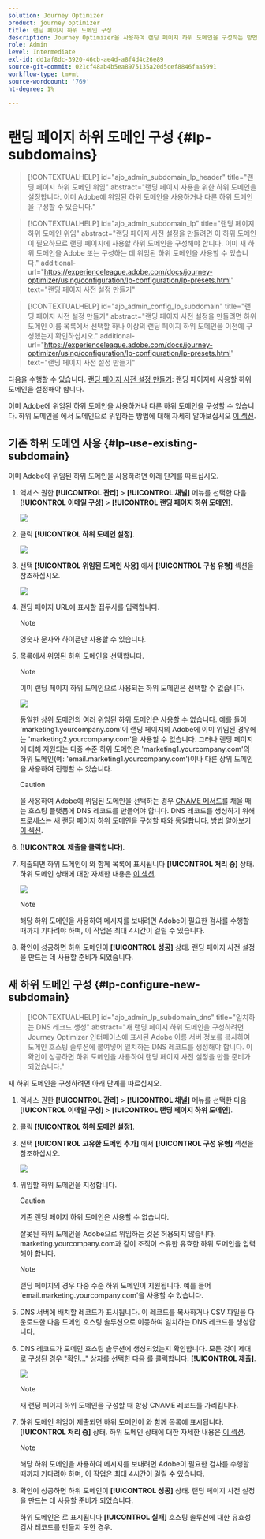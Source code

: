 ```yaml
---
solution: Journey Optimizer
product: journey optimizer
title: 랜딩 페이지 하위 도메인 구성
description: Journey Optimizer을 사용하여 랜딩 페이지 하위 도메인을 구성하는 방법 알아보기
role: Admin
level: Intermediate
exl-id: dd1af8dc-3920-46cb-ae4d-a8f4d4c26e89
source-git-commit: 021cf48ab4b5ea8975135a20d5cef8846faa5991
workflow-type: tm+mt
source-wordcount: '769'
ht-degree: 1%

---
```


# 랜딩 페이지 하위 도메인 구성 {#lp-subdomains}

>[!CONTEXTUALHELP]
>id="ajo_admin_subdomain_lp_header"
>title="랜딩 페이지 하위 도메인 위임"
>abstract="랜딩 페이지 사용을 위한 하위 도메인을 설정합니다. 이미 Adobe에 위임된 하위 도메인을 사용하거나 다른 하위 도메인을 구성할 수 있습니다."

>[!CONTEXTUALHELP]
>id="ajo_admin_subdomain_lp"
>title="랜딩 페이지 하위 도메인 위임"
>abstract="랜딩 페이지 사전 설정을 만들려면 이 하위 도메인이 필요하므로 랜딩 페이지에 사용할 하위 도메인을 구성해야 합니다. 이미 새 하위 도메인을 Adobe 또는 구성하는 데 위임된 하위 도메인을 사용할 수 있습니다."
>additional-url="https://experienceleague.adobe.com/docs/journey-optimizer/using/configuration/lp-configuration/lp-presets.html" text="랜딩 페이지 사전 설정 만들기"

>[!CONTEXTUALHELP]
>id="ajo_admin_config_lp_subdomain"
>title="랜딩 페이지 사전 설정 만들기"
>abstract="랜딩 페이지 사전 설정을 만들려면 하위 도메인 이름 목록에서 선택할 하나 이상의 랜딩 페이지 하위 도메인을 이전에 구성했는지 확인하십시오."
>additional-url="https://experienceleague.adobe.com/docs/journey-optimizer/using/configuration/lp-configuration/lp-presets.html" text="랜딩 페이지 사전 설정 만들기"

다음을 수행할 수 있습니다. [랜딩 페이지 사전 설정 만들기](lp-presets.md): 랜딩 페이지에 사용할 하위 도메인을 설정해야 합니다.

이미 Adobe에 위임된 하위 도메인을 사용하거나 다른 하위 도메인을 구성할 수 있습니다. 하위 도메인을 에서 도메인으로 위임하는 방법에 대해 자세히 알아보십시오 [이 섹션](delegate-subdomain.md).

## 기존 하위 도메인 사용 {#lp-use-existing-subdomain}

이미 Adobe에 위임된 하위 도메인을 사용하려면 아래 단계를 따르십시오.

1. 액세스 권한 **[!UICONTROL 관리]** > **[!UICONTROL 채널]** 메뉴를 선택한 다음 **[!UICONTROL 이메일 구성]** > **[!UICONTROL 랜딩 페이지 하위 도메인]**.

   ![](assets/lp_access-subdomains.png)

1. 클릭 **[!UICONTROL 하위 도메인 설정]**.

   ![](assets/lp_set-up-subdomain.png)

1. 선택 **[!UICONTROL 위임된 도메인 사용]** 에서 **[!UICONTROL 구성 유형]** 섹션을 참조하십시오.

   ![](assets/lp_use-delegated-subdomain.png)

1. 랜딩 페이지 URL에 표시할 접두사를 입력합니다.

   >[!NOTE]
   >
   >영숫자 문자와 하이픈만 사용할 수 있습니다.

1. 목록에서 위임된 하위 도메인을 선택합니다.

   >[!NOTE]
   >
   >이미 랜딩 페이지 하위 도메인으로 사용되는 하위 도메인은 선택할 수 없습니다.

   ![](assets/lp_prefix-and-subdomain.png)

   동일한 상위 도메인의 여러 위임된 하위 도메인은 사용할 수 없습니다. 예를 들어 &#39;marketing1.yourcompany.com&#39;이 랜딩 페이지의 Adobe에 이미 위임된 경우에는 &#39;marketing2.yourcompany.com&#39;을 사용할 수 없습니다. 그러나 랜딩 페이지에 대해 지원되는 다중 수준 하위 도메인은 &#39;marketing1.yourcompany.com&#39;의 하위 도메인(예: &#39;email.marketing1.yourcompany.com&#39;)이나 다른 상위 도메인을 사용하여 진행할 수 있습니다.

   >[!CAUTION]
   >
   >을 사용하여 Adobe에 위임된 도메인을 선택하는 경우 [CNAME 메서드](delegate-subdomain.md#cname-subdomain-delegation)를 채울 때는 호스팅 플랫폼에 DNS 레코드를 만들어야 합니다. DNS 레코드를 생성하기 위해 프로세스는 새 랜딩 페이지 하위 도메인을 구성할 때와 동일합니다. 방법 알아보기 [이 섹션](#lp-configure-new-subdomain).

1. **[!UICONTROL 제출을 클릭합니다]**.

1. 제출되면 하위 도메인이 와 함께 목록에 표시됩니다 **[!UICONTROL 처리 중]** 상태. 하위 도메인 상태에 대한 자세한 내용은 [이 섹션](access-subdomains.md).<!--Same statuses?-->

   ![](assets/lp_subdomain-processing.png)

   >[!NOTE]
   >
   >해당 하위 도메인을 사용하여 메시지를 보내려면 Adobe이 필요한 검사를 수행할 때까지 기다려야 하며, 이 작업은 최대 4시간이 걸릴 수 있습니다.<!--Learn more in [this section](delegate-subdomain.md#subdomain-validation).-->

1. 확인이 성공하면 하위 도메인이 **[!UICONTROL 성공]** 상태. 랜딩 페이지 사전 설정을 만드는 데 사용할 준비가 되었습니다.

## 새 하위 도메인 구성 {#lp-configure-new-subdomain}

>[!CONTEXTUALHELP]
>id="ajo_admin_lp_subdomain_dns"
>title="일치하는 DNS 레코드 생성"
>abstract="새 랜딩 페이지 하위 도메인을 구성하려면 Journey Optimizer 인터페이스에 표시된 Adobe 이름 서버 정보를 복사하여 도메인 호스팅 솔루션에 붙여넣어 일치하는 DNS 레코드를 생성해야 합니다. 이 확인이 성공하면 하위 도메인을 사용하여 랜딩 페이지 사전 설정을 만들 준비가 되었습니다."

새 하위 도메인을 구성하려면 아래 단계를 따르십시오.

1. 액세스 권한 **[!UICONTROL 관리]** > **[!UICONTROL 채널]** 메뉴를 선택한 다음 **[!UICONTROL 이메일 구성]** > **[!UICONTROL 랜딩 페이지 하위 도메인]**.

1. 클릭 **[!UICONTROL 하위 도메인 설정]**.

1. 선택 **[!UICONTROL 고유한 도메인 추가]** 에서 **[!UICONTROL 구성 유형]** 섹션을 참조하십시오.

   ![](assets/lp_add-your-own-subdomain.png)

1. 위임할 하위 도메인을 지정합니다.

   >[!CAUTION]
   >
   >기존 랜딩 페이지 하위 도메인은 사용할 수 없습니다.

   잘못된 하위 도메인을 Adobe으로 위임하는 것은 허용되지 않습니다. marketing.yourcompany.com과 같이 조직이 소유한 유효한 하위 도메인을 입력해야 합니다.

   >[!NOTE]
   >
   >랜딩 페이지의 경우 다중 수준 하위 도메인이 지원됩니다. 예를 들어 &#39;email.marketing.yourcompany.com&#39;을 사용할 수 있습니다.

1. DNS 서버에 배치할 레코드가 표시됩니다. 이 레코드를 복사하거나 CSV 파일을 다운로드한 다음 도메인 호스팅 솔루션으로 이동하여 일치하는 DNS 레코드를 생성합니다.

1. DNS 레코드가 도메인 호스팅 솔루션에 생성되었는지 확인합니다. 모든 것이 제대로 구성된 경우 &quot;확인...&quot; 상자를 선택한 다음 를 클릭합니다. **[!UICONTROL 제출]**.

   ![](assets/lp_add-your-own-subdomain-confirm.png)

   >[!NOTE]
   >
   >새 랜딩 페이지 하위 도메인을 구성할 때 항상 CNAME 레코드를 가리킵니다.

1. 하위 도메인 위임이 제출되면 하위 도메인이 와 함께 목록에 표시됩니다. **[!UICONTROL 처리 중]** 상태. 하위 도메인 상태에 대한 자세한 내용은 [이 섹션](access-subdomains.md).<!--Same statuses?-->

   >[!NOTE]
   >
   >해당 하위 도메인을 사용하여 메시지를 보내려면 Adobe이 필요한 검사를 수행할 때까지 기다려야 하며, 이 작업은 최대 4시간이 걸릴 수 있습니다.<!--Learn more in [this section](#subdomain-validation).-->

1. 확인이 성공하면 하위 도메인이 **[!UICONTROL 성공]** 상태. 랜딩 페이지 사전 설정을 만드는 데 사용할 준비가 되었습니다.

   하위 도메인은 로 표시됩니다 **[!UICONTROL 실패]** 호스팅 솔루션에 대한 유효성 검사 레코드를 만들지 못한 경우.
